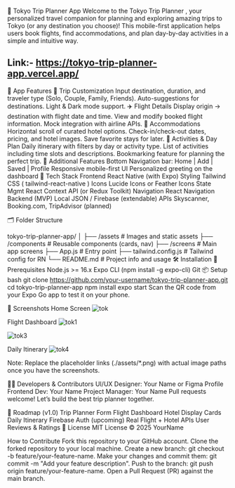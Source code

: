 🗼 Tokyo Trip Planner App
Welcome to the Tokyo Trip Planner , your personalized travel companion for planning and exploring amazing trips to Tokyo (or any destination you choose)! This mobile-first application helps users book flights, find accommodations, and plan day-by-day activities in a simple and intuitive way.

## Link:- https://tokyo-trip-planner-app.vercel.app/

📱 App Features
🔹 Trip Customization
Input destination, duration, and traveler type (Solo, Couple, Family, Friends).
Auto-suggestions for destinations.
Light & Dark mode support.
✈️ Flight Details
Display origin → destination with flight date and time.
View and modify booked flight information.
Mock integration with airline APIs.
🏨 Accommodations
Horizontal scroll of curated hotel options.
Check-in/check-out dates, pricing, and hotel images.
Save favorite stays for later.
📍 Activities & Day Plan
Daily itinerary with filters by day or activity type.
List of activities including time slots and descriptions.
Bookmarking feature for planning the perfect trip.
🔧 Additional Features
Bottom Navigation bar: Home | Add | Saved | Profile
Responsive mobile-first UI
Personalized greeting on the dashboard
🚀 Tech Stack
Frontend
React Native (with Expo)
Styling
Tailwind CSS (
tailwind-react-native
)
Icons
Lucide Icons or Feather Icons
State Mgmt
React Context API (or Redux Toolkit)
Navigation
React Navigation
Backend (MVP)
Local JSON / Firebase (extendable)
APIs
Skyscanner, Booking.com, TripAdvisor (planned)

🗂️ Folder Structure

tokyo-trip-planner-app/
│
├── /assets              # Images and static assets
├── /components          # Reusable components (cards, nav)
├── /screens             # Main app screens
├── App.js               # Entry point
├── tailwind.config.js   # Tailwind config for RN
└── README.md            # Project info and usage
🛠️ Installation
🔧 Prerequisites
Node.js >= 16.x
Expo CLI (npm install -g expo-cli)
Git
📦 Setup
bash
git clone https://github.com/your-username/tokyo-trip-planner-app.git   
cd tokyo-trip-planner-app
npm install
expo start
Scan the QR code from your Expo Go app to test it on your phone.

📸 Screenshots
Home Screen
![tok](https://github.com/user-attachments/assets/fee0b0d0-5c54-4975-b123-93bd9c4b8a9b)


Flight Dashboard
![tok1](https://github.com/user-attachments/assets/194e8d05-88b1-4e9c-b6b1-b4de1d60a74f)


![tok3](https://github.com/user-attachments/assets/796d516c-a476-4f5a-9376-a0d9732809a3)


Daily Itinerary
![tok4](https://github.com/user-attachments/assets/42bb7fc1-8930-4483-9efd-d1a4954ed621)


Note: Replace the placeholder links (./assets/*.png) with actual image paths once you have the screenshots.

🧑‍💻 Developers & Contributors
UI/UX Designer: Your Name or Figma Profile
Frontend Dev: Your Name
Project Manager: Your Name
Pull requests welcome! Let’s build the best trip planner together.

🧭 Roadmap (v1.0)
Trip Planner Form
Flight Dashboard
Hotel Display Cards
Daily Itinerary
Firebase Auth (upcoming)
Real Flight + Hotel APIs
User Reviews & Ratings
📄 License
MIT License © 2025 YourName

How to Contribute
Fork this repository to your GitHub account.
Clone the forked repository to your local machine.
Create a new branch: git checkout -b feature/your-feature-name.
Make your changes and commit them: git commit -m "Add your feature description".
Push to the branch: git push origin feature/your-feature-name.
Open a Pull Request (PR) against the main branch.
